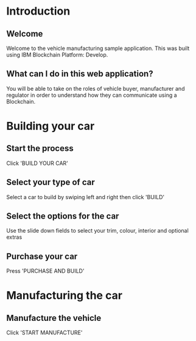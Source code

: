 # Introduction
## Welcome
Welcome to the vehicle manufacturing sample application. This was built using IBM Blockchain Platform: Develop.

## What can I do in this web application?
You will be able to take on the roles of vehicle buyer, manufacturer and regulator in order to understand how they can communicate using a Blockchain.

[//]: # ('NOTIFICATION | Hello! | Click on the 'Add' icon to bring up the tutorial and begin the demo. | TOP | LEFT | CREATE_WHEN => [] | DESTROY_WHEN => [ LISTENER | EVENT | | #expandContract |  click ]')
[//]: # ('NOTIFICATION |  | If at any point you would like to reset the tutorial and start again, click the icon in the top right. | TOP | RIGHT | CREATE_WHEN => [] | DESTROY_WHEN => [ LISTENER | EVENT | | #reset |  click ]')
[//]: # ('BUTTON | Start Tutorial | /car-builder | ENABLEMENT_RULE => []')

# Building your car
## Start the process
Click 'BUILD YOUR CAR'

[//]: # ('LISTENER | EVENT | carBuilder | #buildCar | click')

## Select your type of car
Select a car to build by swiping left and right then click 'BUILD'

[//]: # ('LISTENER | EVENT | carBuilder | .slideEl | click')

## Select the options for the car
Use the slide down fields to select your trim, colour, interior and optional extras

[//]: # ('LISTENER | ATTRIBUTE | carBuilder | #purchase | disabled')

## Purchase your car
Press 'PURCHASE AND BUILD'

[//]: # ('LISTENER | EVENT | carBuilder | #purchase | click')

[//]: # ('NOTIFICATION | Well done! | You managed to request a new car. | TOP | LEFT | CREATE_WHEN => [ REST_EVENT | $class | EQUAL | org.base.PlaceOrderEvent ] | DESTROY_WHEN => [ LISTENER | EVENT | | #expandContract |  click ]')

[//]: # ('BUTTON | See manufacturer's view | /manufacturer-dashboard | ENABLEMENT_RULE => [ REST_EVENT | $class | EQUAL | org.base.PlaceOrderEvent]')

# Manufacturing the car
## Manufacture the vehicle
Click 'START MANUFACTURE'

[//]: # ('LISTENER | EVENT | manufacturer | .start-manufacture | click')

[//]: # ('BUTTON | See regulator's view | /regulator-dashboard | ENABLEMENT_RULE => [ REST_EVENT | $class | EQUAL | org.base.UpdateOrderStatusEvent | AND => [ REST_EVENT | orderStatus | EQUAL | DELIVERED ]]')